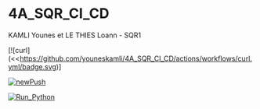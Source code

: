 # 4A_SQR_CI_CD

KAMLI Younes et LE THIES Loann - SQR1


[![curl](<<https://github.com/youneskamli/4A_SQR_CI_CD/actions/workflows/curl.yml/badge.svg)]

[![newPush](https://github.com/youneskamli/4A_SQR_CI_CD/actions/workflows/newPush.yml/badge.svg)](https://github.com/youneskamli/4A_SQR_CI_CD/actions/workflows/newPush.yml)

[![Run_Python](https://github.com/youneskamli/4A_SQR_CI_CD/actions/workflows/Python.yml/badge.svg)](https://github.com/youneskamli/4A_SQR_CI_CD/actions/workflows/Python.yml)
